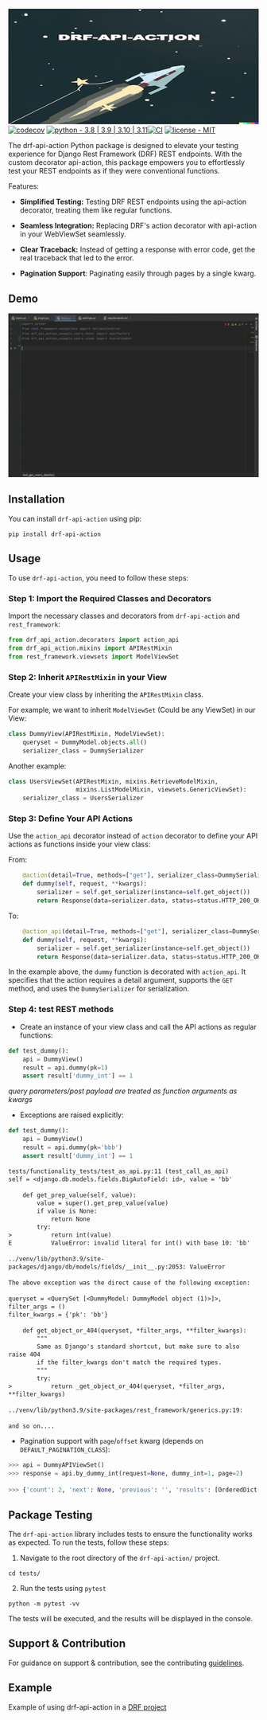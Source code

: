 ![Alt text](resources/drf-api-action-banner.png?raw=true "")
[![codecov](https://codecov.io/gh/Ori-Roza/drf-api-action/graph/badge.svg?token=2PB7NG8A4W)](https://codecov.io/gh/Ori-Roza/drf-api-action)
[![python - 3.8 | 3.9 | 3.10 | 3.11](https://img.shields.io/badge/python-3.8_|_3.9_|_3.10_|_3.11-blue)](https://)[![CI](https://github.com/Ori-Roza/drf-api-action/actions/workflows/tests.yaml/badge.svg?branch=master)](https://github.com/Ori-Roza/drf-api-action/actions/workflows/tests.yaml)
[![license - MIT](https://img.shields.io/badge/license-MIT-yellow)](https://)


The drf-api-action Python package is designed to elevate your testing experience for Django Rest Framework (DRF) REST endpoints.
With the custom decorator api-action, this package empowers you to effortlessly test your REST endpoints as if they were conventional functions.

Features:

* **Simplified Testing:** Testing DRF REST endpoints using the api-action decorator, treating them like regular functions.

* **Seamless Integration:** Replacing DRF's action decorator with api-action in your WebViewSet seamlessly.

* **Clear Traceback:** Instead of getting a response with error code, get the real traceback that led to the error.

* **Pagination Support**: Paginating easily through pages by a single kwarg.  

## Demo

![Alt Text](resources/drf-api-action-usage.gif?raw=true "")


## Installation

You can install `drf-api-action` using pip:

```shell
pip install drf-api-action
```

## Usage

To use `drf-api-action`, you need to follow these steps:

### Step 1: Import the Required Classes and Decorators

Import the necessary classes and decorators from `drf-api-action` and `rest_framework`:

```python
from drf_api_action.decorators import action_api
from drf_api_action.mixins import APIRestMixin
from rest_framework.viewsets import ModelViewSet
```

### Step 2: Inherit `APIRestMixin` in your View 

Create your view class by inheriting the `APIRestMixin` class.

For example, we want to inherit `ModelViewSet` (Could be any ViewSet) in our View:

```python
class DummyView(APIRestMixin, ModelViewSet):
    queryset = DummyModel.objects.all()
    serializer_class = DummySerializer
```

Another example:

```python
class UsersViewSet(APIRestMixin, mixins.RetrieveModelMixin,
                   mixins.ListModelMixin, viewsets.GenericViewSet):
    serializer_class = UsersSerializer
```

### Step 3: Define Your API Actions

Use the `action_api` decorator instead of `action` decorator to define your API actions as functions inside your view class:

From:
```python
    @action(detail=True, methods=["get"], serializer_class=DummySerializer)
    def dummy(self, request, **kwargs):
        serializer = self.get_serializer(instance=self.get_object())
        return Response(data=serializer.data, status=status.HTTP_200_OK)
```

To:

```python
    @action_api(detail=True, methods=["get"], serializer_class=DummySerializer)
    def dummy(self, request, **kwargs):
        serializer = self.get_serializer(instance=self.get_object())
        return Response(data=serializer.data, status=status.HTTP_200_OK)
```

In the example above, the `dummy` function is decorated with `action_api`.
It specifies that the action requires a detail argument, supports the `GET` method, and uses the `DummySerializer` for serialization.

### Step 4: test REST methods

* Create an instance of your view class and call the API actions as regular functions:

```python
def test_dummy():
    api = DummyView()
    result = api.dummy(pk=1)
    assert result['dummy_int'] == 1
```

*query parameters/post payload are treated as function arguments as kwargs*


* Exceptions are raised explicitly:
```python
def test_dummy():
    api = DummyView()
    result = api.dummy(pk='bbb')
    assert result['dummy_int'] == 1
```

```shell
tests/functionality_tests/test_as_api.py:11 (test_call_as_api)
self = <django.db.models.fields.BigAutoField: id>, value = 'bb'

    def get_prep_value(self, value):
        value = super().get_prep_value(value)
        if value is None:
            return None
        try:
>           return int(value)
E           ValueError: invalid literal for int() with base 10: 'bb'

../venv/lib/python3.9/site-packages/django/db/models/fields/__init__.py:2053: ValueError

The above exception was the direct cause of the following exception:

queryset = <QuerySet [<DummyModel: DummyModel object (1)>]>, filter_args = ()
filter_kwargs = {'pk': 'bb'}

    def get_object_or_404(queryset, *filter_args, **filter_kwargs):
        """
        Same as Django's standard shortcut, but make sure to also raise 404
        if the filter_kwargs don't match the required types.
        """
        try:
>           return _get_object_or_404(queryset, *filter_args, **filter_kwargs)

../venv/lib/python3.9/site-packages/rest_framework/generics.py:19: 

and so on....
```

* Pagination support with `page`/`offset` kwarg (depends on `DEFAULT_PAGINATION_CLASS`):
```python
>>> api = DummyAPIViewSet()
>>> response = api.by_dummy_int(request=None, dummy_int=1, page=2)

>>> {'count': 2, 'next': None, 'previous': '', 'results': [OrderedDict([('id', 2), ('dummy_int', 1)])]}

```


## Package Testing

The `drf-api-action` library includes tests to ensure the functionality works as expected. To run the tests, follow these steps:

1. Navigate to the root directory of the `drf-api-action/` project.
```shell
cd tests/
```

2. Run the tests using `pytest`

 ```shell
 python -m pytest -vv
 ```

The tests will be executed, and the results will be displayed in the console.

## Support & Contribution

For guidance on support & contribution, see the contributing [guidelines](https://github.com/Ori-Roza/drf-api-action/blob/master/CONTRIBUTING.md).


## Example

Example of using drf-api-action in a [DRF project](https://github.com/Ori-Roza/drf-api-action-example)
